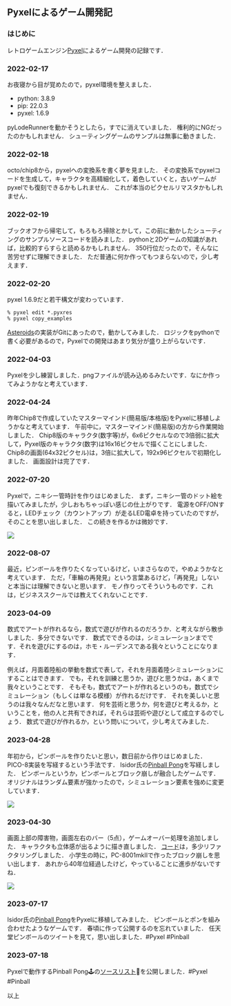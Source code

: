 ## Pyxelによるゲーム開発記

### はじめに

レトロゲームエンジン[Pyxel](https://github.com/kitao/pyxel)によるゲーム開発の記録です．

### 2022-02-17

お夜寝から目が覚めたので，pyxel環境を整えました．

 - python: 3.8.9
 - pip: 22.0.3
 - pyxel: 1.6.9

pyLodeRunnerを動かそうとしたら，すでに消えていました．
権利的にNGだったのかもしれません．
シューティングゲームのサンプルは無事に動きました．

### 2022-02-18

octo/chip8から，pyxelへの変換系を書く夢を見ました．
その変換系でpyxelコードを生成して，キャラクタを高精細化して，着色していくと，古いゲームがpyxelでも復刻できるかもしれません．
これが本当のピクセルリマスタかもしれません．

### 2022-02-19

ブックオフから帰宅して，もろもろ掃除とかして，この前に動かしたシューティングのサンプルソースコードを読みました．
pythonと2Dゲームの知識があれば，比較的すらすらと読めるかもしれません．
350行位だったので，そんなに苦労せずに理解できました．
ただ普通に何か作ってもつまらないので，少し考えます．

### 2022-02-20

pyxel 1.6.9だと若干構文が変わっています．

	% pyxel edit *.pyxres
	% pyxel copy_examples

[Asteroids](https://github.com/timbledum/asteroids)の実装がGitにあったので，動かしてみました．
ロジックをpythonで書く必要があるので，Pyxelでの開発はあまり気分が盛り上がらないです．

### 2022-04-03

Pyxelを少し練習しました．pngファイルが読み込めるみたいです．なにか作ってみようかなと考えています．

### 2022-04-24

昨年Chip8で作成していたマスターマインド(簡易版/本格版)をPyxelに移植しようかなと考えています．
午前中に，マスターマインド(簡易版)の方から作業開始しました．
Chip8版のキャラクタ(数字等)が，6x6ピクセルなので3倍弱に拡大して，Pyxel版のキャラクタ(数字)は16x16ピクセルで描くことにしました．
Chip8の画面(64x32ピクセル)は，3倍に拡大して，192x96ピクセルで初期化しました．
画面設計は完了です．

### 2022-07-20

Pyxelで，ニキシー管時計を作りはじめました．
まず，ニキシー管のドット絵を描いてみましたが，少しおもちゃっぽい感じの仕上がりです．
電源をOFF/ONすると，LEDチェック（カウントアップ）が走るLED電卓を持っていたのですが，そのことを思い出しました．
この続きを作るかは微妙です．

![](https://github.com/jay-kumogata/RetroGames/blob/main/pyxel/nixie/screenshots/Nixie01.gif)

### 2022-08-07

最近，ピンボールを作りたくなっているけど，いまさらなので，やめようかなと考えています．
ただ，「車輪の再発見」という言葉あるけど，「再発見」しないと本当には理解できないと思います．
モノ作りってそういうものです．これは，ビジネススクールでは教えてくれないことです．

### 2023-04-09

数式でアートが作れるなら，数式で遊びが作れるのだろうか．と考えながら散歩しました．多分できないです．
数式でできるのは，シミュレーションまでです．それを遊びにするのは，ホモ・ルーデンスである我々ということになります．

例えば，月面着陸船の挙動を数式で表して，それを月面着陸シミュレーションにすることはできます．
でも，それを訓練と思うか，遊びと思うかは，あくまで我々ということです．
そもそも，数式でアートが作れるというのも，数式でシミュレーション（もしくは単なる模様）が作れるだけです．
それを美しいと思うのは我々なんだなと思います．
何を芸術と思うか，何を遊びと考えるか，ということを，他の人と共有できれば，それらは芸術や遊びとして成立するのでしょう．
数式で遊びが作れるか，という問いについて，少し考えてみました．

### 2023-04-28

年初から，ピンボールを作りたいと思い，数日前から作りはじめました．
PICO-8実装を写経するという手法です．
Isidor氏の[Pinball Pong](https://www.lexaloffle.com/bbs/?tid=28488)を写経しました．
ピンボールというか，ピンボールとブロック崩しが融合したゲームです．
オリジナルはランダム要素が強かったので，シミュレーション要素を強めに変更しています．

![](https://github.com/jay-kumogata/RetroGames/blob/main/pyxel/pinball/screenshots/Pinball01.gif)

### 2023-04-30

画面上部の障害物，画面左右のバー（5点），ゲームオーバー処理を追加しました．
キャラクタも立体感が出るように描き直しました．
[コード](https://github.com/jay-kumogata/RetroGames/blob/main/pyxel/pinball)は，多少リファクタリングしました．
小学生の時に，PC-8001mkIIで作ったブロック崩しを思い出します．
あれから40年位経過したけど，やっていることに進歩がないですね．

![](https://github.com/jay-kumogata/RetroGames/blob/main/pyxel/pinball/screenshots/Pinball02.gif)

### 2023-07-17

Isidor氏の[Pinball Pong](https://www.lexaloffle.com/bbs/?tid=28488)をPyxelに移植してみました．
ピンボールとポンを組み合わせたようなゲームです．
春頃に作って公開するのを忘れていました．
任天堂ピンボールのツイートを見て，思い出しました．#Pyxel #Pinball

### 2023-07-18

Pyxelで動作するPinball Pong🕹️の[ソースリスト](https://github.com/jay-kumogata/RetroGames/tree/main/pyxel/pinball)📁を公開しました．#Pyxel #Pinball 



以上
